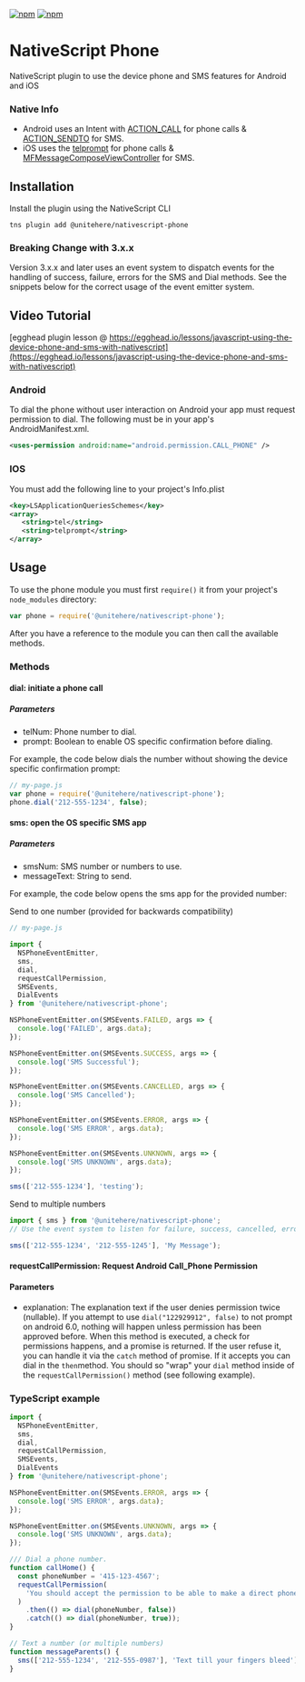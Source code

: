 [![npm](https://img.shields.io/npm/v/nativescript-phone.svg)](https://www.npmjs.com/package/@unitehere/nativescript-phone)
[![npm](https://img.shields.io/npm/dt/nativescript-phone.svg?label=npm%20downloads)](https://www.npmjs.com/package/@unitehere/nativescript-phone)

# NativeScript Phone

NativeScript plugin to use the device phone and SMS features for Android and iOS

### Native Info

- Android uses an Intent with [ACTION_CALL](https://developer.android.com/reference/android/content/Intent.html#ACTION_CALL) for phone calls & [ACTION_SENDTO](https://developer.android.com/reference/android/content/Intent.html#ACTION_SENDTO) for SMS.
- iOS uses the [telprompt](https://developer.apple.com/library/content/featuredarticles/iPhoneURLScheme_Reference/PhoneLinks/PhoneLinks.html) for phone calls & [MFMessageComposeViewController](https://developer.apple.com/reference/messageui/mfmessagecomposeviewcontroller) for SMS.

## Installation

Install the plugin using the NativeScript CLI

```
tns plugin add @unitehere/nativescript-phone
```

### Breaking Change with 3.x.x

Version 3.x.x and later uses an event system to dispatch events for the handling of success, failure, errors for the SMS and Dial methods.
See the snippets below for the correct usage of the event emitter system.

## Video Tutorial

[egghead plugin lesson @ https://egghead.io/lessons/javascript-using-the-device-phone-and-sms-with-nativescript](https://egghead.io/lessons/javascript-using-the-device-phone-and-sms-with-nativescript)

### Android

To dial the phone without user interaction on Android your app must request permission to dial. The following must be in your app's AndroidManifest.xml.

```xml
<uses-permission android:name="android.permission.CALL_PHONE" />
```

### IOS

You must add the following line to your project's Info.plist

```xml
<key>LSApplicationQueriesSchemes</key>
<array>
   <string>tel</string>
   <string>telprompt</string>
</array>
```

## Usage

To use the phone module you must first `require()` it from your project's `node_modules` directory:

```js
var phone = require('@unitehere/nativescript-phone');
```

After you have a reference to the module you can then call the available methods.

### Methods

#### dial: initiate a phone call

##### Parameters

- telNum: Phone number to dial.
- prompt: Boolean to enable OS specific confirmation before dialing.

For example, the code below dials the number without showing the device specific confirmation prompt:

```js
// my-page.js
var phone = require('@unitehere/nativescript-phone');
phone.dial('212-555-1234', false);
```

#### sms: open the OS specific SMS app

##### Parameters

- smsNum: SMS number or numbers to use.
- messageText: String to send.

For example, the code below opens the sms app for the provided number:

Send to one number (provided for backwards compatibility)

```js
// my-page.js

import {
  NSPhoneEventEmitter,
  sms,
  dial,
  requestCallPermission,
  SMSEvents,
  DialEvents
} from '@unitehere/nativescript-phone';

NSPhoneEventEmitter.on(SMSEvents.FAILED, args => {
  console.log('FAILED', args.data);
});

NSPhoneEventEmitter.on(SMSEvents.SUCCESS, args => {
  console.log('SMS Successful');
});

NSPhoneEventEmitter.on(SMSEvents.CANCELLED, args => {
  console.log('SMS Cancelled');
});

NSPhoneEventEmitter.on(SMSEvents.ERROR, args => {
  console.log('SMS ERROR', args.data);
});

NSPhoneEventEmitter.on(SMSEvents.UNKNOWN, args => {
  console.log('SMS UNKNOWN', args.data);
});

sms(['212-555-1234'], 'testing');
```

Send to multiple numbers

```js
import { sms } from '@unitehere/nativescript-phone';
// Use the event system to listen for failure, success, cancelled, error events

sms(['212-555-1234', '212-555-1245'], 'My Message');
```

#### requestCallPermission: Request Android Call_Phone Permission

#### Parameters

- explanation: The explanation text if the user denies permission twice (nullable).
  If you attempt to use `dial("122929912", false)` to not prompt on android 6.0, nothing will happen unless permission has been approved before.
  When this method is executed, a check for permissions happens, and a promise is returned.
  If the user refuse it, you can handle it via the `catch` method of promise. If it accepts you can dial in the `then`method.
  You should so "wrap" your `dial` method inside of the `requestCallPermission()` method (see following example).

### TypeScript example

```ts
import {
  NSPhoneEventEmitter,
  sms,
  dial,
  requestCallPermission,
  SMSEvents,
  DialEvents
} from '@unitehere/nativescript-phone';

NSPhoneEventEmitter.on(SMSEvents.ERROR, args => {
  console.log('SMS ERROR', args.data);
});

NSPhoneEventEmitter.on(SMSEvents.UNKNOWN, args => {
  console.log('SMS UNKNOWN', args.data);
});

/// Dial a phone number.
function callHome() {
  const phoneNumber = '415-123-4567';
  requestCallPermission(
    'You should accept the permission to be able to make a direct phone call.'
  )
    .then(() => dial(phoneNumber, false))
    .catch(() => dial(phoneNumber, true));
}

// Text a number (or multiple numbers)
function messageParents() {
  sms(['212-555-1234', '212-555-0987'], 'Text till your fingers bleed');
}
```
